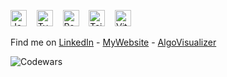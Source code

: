 <img title="JavaScript" alt="JavaScript" width="26px" src="https://cdn.jsdelivr.net/gh/devicons/devicon/icons/javascript/javascript-original.svg" /> &nbsp;&nbsp; <img title="TypeScript" alt="TypeScript" width="26px" src="https://cdn.jsdelivr.net/gh/devicons/devicon/icons/typescript/typescript-original.svg" /> &nbsp;&nbsp; <img title="React" alt="React" width="26px" src="https://cdn.jsdelivr.net/gh/devicons/devicon/icons/react/react-original.svg" /> &nbsp;&nbsp; <img title="Tailwind" width="26px" src="https://cdn.jsdelivr.net/gh/devicons/devicon@latest/icons/tailwindcss/tailwindcss-original.svg" /> &nbsp;&nbsp; <img title="Vite" alt="Vite" width="26px" src="https://cdn.jsdelivr.net/gh/devicons/devicon@latest/icons/vitejs/vitejs-original.svg" />


Find me on [LinkedIn](https://www.linkedin.com/in/cmannunziato/) - [MyWebsite](https://chrisannunziato.com/) - [AlgoVisualizer](https://annunziatoviz.com/)

![Codewars](https://github.r2v.ch/codewars?user=Annunziatoc&stroke=COLOR)
